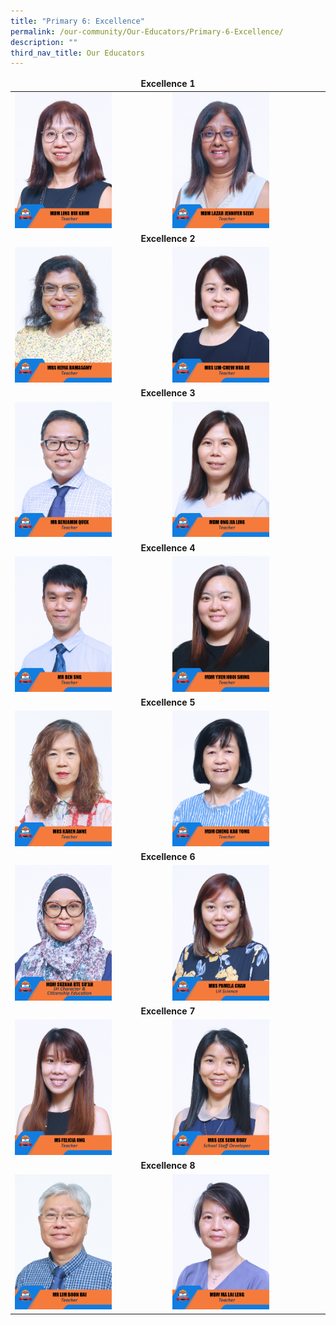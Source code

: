 ```yaml
---
title: "Primary 6: Excellence"
permalink: /our-community/Our-Educators/Primary-6-Excellence/
description: ""
third_nav_title: Our Educators
---
```

<table>
<thead>
		<tr><td colspan="2"><center><b>Excellence 1</b></center></td>
</tr></thead>
<tbody>
  <tr>
    <td><img src="/images/Teaching%20Staff/2023_mdm%20ling%20hui%20khim.jpg" style="width:65%"></td>
    <td><img src="/images/Teaching%20Staff/2023_mdm%20lazar%20jennifer%20selvi.jpg" style="width:65%"> </td>
  </tr>
  <tr>
    <td colspan="2"><center><b>Excellence 2</b></center></td>
  </tr>
  <tr>
    <td><img src="/images/Teaching%20Staff/2023_mrs%20hema%20ramasamy.jpg" style="width:65%"> </td>
    <td><img src="/images/Teaching%20Staff/2023_mrs%20lim-chew%20hua%20jie.jpg" style="width:65%"> </td>
  </tr>
  <tr>
    <td colspan="2"><center><b>Excellence 3</b></center></td>
  </tr>
  <tr>
    <td><img src="/images/Teaching%20Staff/2023_mr%20benjamin%20quek.jpg" style="width:65%"> </td>
    <td><img src="/images/Teaching%20Staff/2023_mdm%20ong%20jia%20ling.jpg" style="width:65%"> </td>
  </tr>
  <tr>
    <td colspan="2"><center><b>Excellence 4</b></center></td>
  </tr>
  <tr>
    <td> <img src="/images/Teaching%20Staff/2023_mr%20ben%20sng.jpg" style="width:65%"></td>
    <td><img src="/images/Teaching%20Staff/2023_mdm%20yuen%20hooi%20shing.jpg" style="width:65%"> </td>
  </tr>
  <tr>
    <td colspan="2"><center><b>Excellence 5</b></center></td>
  </tr>
  <tr>
    <td><img src="/images/Teaching%20Staff/2023_mrs%20karen%20anne.jpg" style="width:65%"> </td>
    <td><img src="/images/Teaching%20Staff/2023_mdm%20cheng%20kah%20yong.jpg" style="width:65%"> </td>
  </tr>
  <tr>
    <td colspan="2"><center><b>Excellence 6</b></center></td>
  </tr>
  <tr>
    <td><img src="/images/Teaching%20Staff/2023_mdm%20suzana%20bte%20suah.jpg" style="width:65%"> </td>
    <td><img src="/images/Teaching%20Staff/2023_mrs%20pamela%20chan.jpg" style="width:65%"> </td>
  </tr>
	<tr>
	<td colspan="2"><center><b>Excellence 7</b></center></td>
  </tr>
  <tr>
    <td><img src="/images/Teaching%20Staff/2023_ms%20felicia%20ong.jpg" style="width:65%"> </td>
    <td><img src="/images/Teaching%20Staff/2023_mrs%20lek%20seok%20buay.jpg" style="width:65%"> </td>
  </tr>
	<tr>
	<td colspan="2"><center><b>Excellence 8</b></center></td>
  </tr>
  <tr>
    <td><img src="/images/Teaching%20Staff/2023_mr%20lim%20boon%20hai.jpg" style="width:65%"> </td>
    <td><img src="/images/Teaching%20Staff/2023_mdm%20ma%20lai%20leng.jpg" style="width:65%"> </td>
  </tr>
</tbody>
</table>